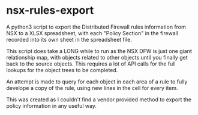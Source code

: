 # nsx-rules-export

A python3 script to export the Distributed Firewall rules information from NSX to a XLSX spreadsheet, with each "Policy Section" in the firewall recorded into its own sheet in the spreadsheet file.

This script does take a LONG while to run as the NSX DFW is just one giant relationship map, with objects related to other objects until you finally get back to the source objects. This requires a lot of API calls for the full lookups for the object trees to be completed.

An attempt is made to query for each object in each area of a rule to fully develope a copy of the rule, using new lines in the cell for every item.

This was created as I couldn't find a vendor provided method to export the policy information in any useful way.

